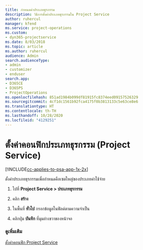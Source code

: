 ```yaml
---
title: กำหนดค่าประเภทธุรกรรม
description: วิธีการตั้งค่าประเภทธุรกรรมใน Project Service
author: ruhercul
manager: kfend
ms.service: project-operations
ms.custom:
- dyn365-projectservice
ms.date: 8/03/2018
ms.topic: article
ms.author: ruhercul
audience: Admin
search.audienceType:
- admin
- customizer
- enduser
search.app:
- D365CE
- D365PS
- ProjectOperations
ms.openlocfilehash: 851ad1984b099df81915fc8374eed09157526329
ms.sourcegitcommit: 4cf1dc1561b92fca4175f0b3813133c5e63ce8e6
ms.translationtype: HT
ms.contentlocale: th-TH
ms.lasthandoff: 10/28/2020
ms.locfileid: "4129251"
---
```

# <a name="configure-transaction-categories-project-service"></a>ตั้งค่าคอนฟิกประเภทธุรกรรม (Project Service)

[!INCLUDE[cc-applies-to-psa-app-1x-2x](../includes/cc-applies-to-psa-app-1x-2x.md)]

ตั้งค่าประเภทธุรกรรมเพื่อกำหนดคือเซตใหญ่ของประเภทค่าใช้จ่าย  
  
1.  ไปที่ **Project Service > ประเภทธุรกรรม**  
  
2.  คลิก **สร้าง**  
  
3.  ในพื้นที่ **ทั่วไป** กรอกข้อมูลในฟิลด์ตามความจำเป็น  
  
4.  คลิกปุ่ม **บันทึก** ที่มุมล่างขวาของหน้าจอ  
  
### <a name="see-also"></a>ดูเพิ่มเติม  
 [ตั้งค่าคอนฟิก Project Service](../psa/configure.md)
